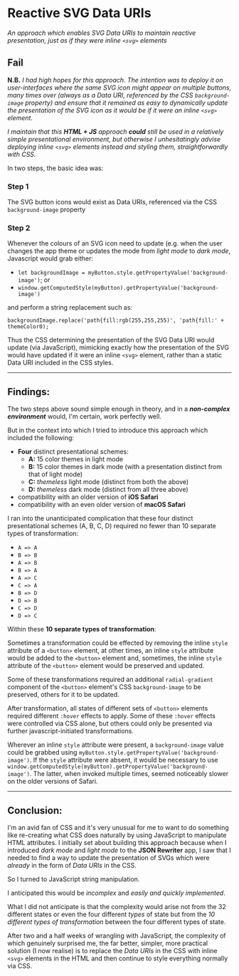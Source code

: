 # Reactive SVG Data URIs
*An approach which enables SVG Data URIs to maintain reactive presentation, just as if they were inline `<svg>` elements*

## Fail

**N.B.** *I had high hopes for this approach. The intention was to deploy it on user-interfaces where the same SVG icon might appear on multiple buttons, many times over (always as a Data URI, referenced by the CSS `background-image` property) and ensure that it remained as easy to dynamically update the presentation of the SVG icon as it would be if it were an inline `<svg>` element.*

*I maintain that this **HTML + JS** approach **could** still be used in a relatively simple presentational environment, but otherwise I unhesitatingly advise deploying inline `<svg>` elements instead and styling them, straightforwardly with CSS.*

In two steps, the basic idea was:

### Step 1
The SVG button icons would exist as Data URIs, referenced via the CSS `background-image` property

### Step 2
Whenever the colours of an SVG icon need to update (e.g. when the user changes the app theme or updates the mode from *light mode* to *dark mode*, Javascript would grab either:

  - `let backgroundImage = myButton.style.getPropertyValue('background-image')`; or
  - `window.getComputedStyle(myButton).getPropertyValue('background-image')`

and perform a string replacement such as: 

    backgroundImage.replace('path{fill:rgb(255,255,255)', 'path{fill:' + themeColor0);
    
Thus the CSS determining the presentation of the SVG Data URI would update (via JavaScript), mimicking exactly how the presentation of the SVG would have updated if it were an inline `<svg>` element, rather than a static Data URI included in the CSS styles.

_____

## Findings:

The two steps above sound simple enough in theory, and in a ***non-complex environment*** would, I'm certain, work perfectly well.

But in the context into which I tried to introduce this approach which included the following:

 - **Four** distinct presentational schemes:
   - **A:** 15 color themes in light mode
   - **B:** 15 color themes in dark mode (with a presentation distinct from that of light mode)
   - **C:** *themeless* light mode (distinct from both the above)
   - **D:** *themeless* dark mode (distinct from all three above)
 - compatibility with an older version of **iOS Safari**
 - compatibility with an even older version of **macOS Safari**

I ran into the unanticipated complication that these four distinct  presentational schemes (A, B, C, D) required no fewer than 10 separate types of transformation:

 - `A => A`
 - `B => B`
 - `A => B`
 - `B => A`
 - `A => C`
 - `C => A`
 - `B => D`
 - `D => B`
 - `C => D`
 - `D => C`

Within these **10 separate types of transformation**:

Sometimes a transformation could be effected by removing the inline `style` attribute of a `<button>` element, at other times, an inline `style` attribute would be added to the `<button>` element and, sometimes, the inline `style` attribute of the `<button>` element would be preserved and updated.

Some of these transformations required an additional `radial-gradient` component of the `<button>` element's CSS `background-image` to be preserved, others for it to be updated.

After transformation, all states of different sets of `<button>` elements required different `:hover` effects to apply. Some of these `:hover` effects were controlled via CSS alone, but others could only be presented via further javascript-initiated transformations.

Wherever an inline `style` attribute were present, a `background-image` value could be grabbed using `myButton.style.getPropertyValue('background-image')`. If the `style` attribute were absent, it would be necessary to use `window.getComputedStyle(myButton).getPropertyValue('background-image')`. The latter, when invoked multiple times, seemed noticeably slower on the older versions of Safari.

_____

## Conclusion:
I'm an avid fan of CSS and it's very unusual for me to want to do something like re-creating what CSS does naturally by using JavaScript to manipulate HTML attributes. I initially set about building this approach because when I introduced *dark mode* and *light mode* to the **JSON Rewriter** app, I saw that I needed to find a way to update the presentation of SVGs which were *already* in the form of *Data URIs* in the CSS.

So I turned to JavaScript string manipulation.

I anticipated this would be *incomplex* and *easily and quickly implemented*.

What I did not anticipate is that the complexity would arise not from  the 32 different states or even the four different *types* of state but from the *10 different types of transformation* between the four different types of state.

After two and a half weeks of wrangling with JavaScript, the complexity of which genuinely surprised me, the far better, simpler, more practical solution (I now realise) is to replace the *Data URIs* in the CSS with inline `<svg>` elements in the HTML and then continue to style everything normally via CSS.





